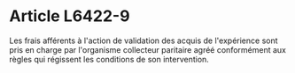 # Article L6422-9

Les frais afférents à l'action de validation des acquis de l'expérience sont pris en charge par l'organisme collecteur paritaire agréé conformément aux règles qui régissent les conditions de son intervention.
